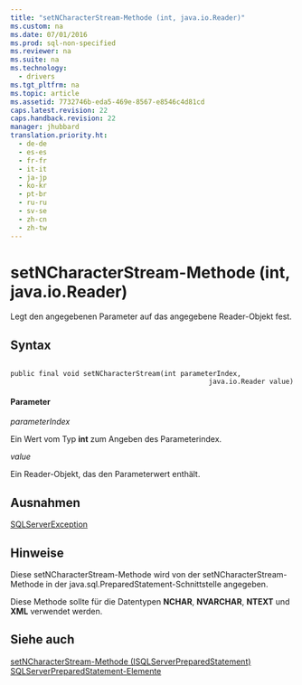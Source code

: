 ```yaml
---
title: "setNCharacterStream-Methode (int, java.io.Reader)"
ms.custom: na
ms.date: 07/01/2016
ms.prod: sql-non-specified
ms.reviewer: na
ms.suite: na
ms.technology: 
  - drivers
ms.tgt_pltfrm: na
ms.topic: article
ms.assetid: 7732746b-eda5-469e-8567-e8546c4d81cd
caps.latest.revision: 22
caps.handback.revision: 22
manager: jhubbard
translation.priority.ht: 
  - de-de
  - es-es
  - fr-fr
  - it-it
  - ja-jp
  - ko-kr
  - pt-br
  - ru-ru
  - sv-se
  - zh-cn
  - zh-tw
---
```

# setNCharacterStream-Methode (int, java.io.Reader)
  Legt den angegebenen Parameter auf das angegebene Reader\-Objekt fest.  
  
## Syntax  
  
```  
  
public final void setNCharacterStream(int parameterIndex,  
                                                 java.io.Reader value)  
```  
  
#### Parameter  
 *parameterIndex*  
  
 Ein Wert vom Typ **int** zum Angeben des Parameterindex.  
  
 *value*  
  
 Ein Reader\-Objekt, das den Parameterwert enthält.  
  
## Ausnahmen  
 [SQLServerException](../content/SQLServerException-Class.md)  
  
## Hinweise  
 Diese setNCharacterStream\-Methode wird von der setNCharacterStream\-Methode in der java.sql.PreparedStatement\-Schnittstelle angegeben.  
  
 Diese Methode sollte für die Datentypen **NCHAR**, **NVARCHAR**, **NTEXT** und **XML** verwendet werden.  
  
## Siehe auch  
 [setNCharacterStream-Methode &#40;ISQLServerPreparedStatement&#41;](../content/setNCharacterStream-Method--SQLServerPreparedStatement-.md)   
 [SQLServerPreparedStatement-Elemente](../content/SQLServerPreparedStatement-Members.md)  
  
  